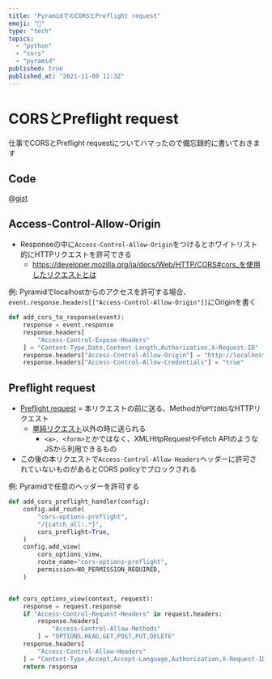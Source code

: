 ```yaml
---
title: "PyramidでのCORSとPreflight request"
emoji: "🐍"
type: "tech"
topics:
  - "python"
  - "cors"
  - "pyramid"
published: true
published_at: "2021-11-08 11:32"
---
```


# CORSとPreflight request

仕事でCORSとPreflight requestについてハマったので備忘録的に書いておきます

## Code

@[gist](https://gist.github.com/mmerickel/1afaf64154b335b596e4)

## Access-Control-Allow-Origin

- Responseの中に`Access-Control-Allow-Origin`をつけるとホワイトリスト的にHTTPリクエストを許可できる
    - <https://developer.mozilla.org/ja/docs/Web/HTTP/CORS#cors_を使用したリクエストとは>

例: Pyramidでlocalhostからのアクセスを許可する場合、`event.response.headers[["Access-Control-Allow-Origin"]]`にOriginを書く
```python
def add_cors_to_response(event):
    response = event.response
    response.headers[
        "Access-Control-Expose-Headers"
    ] = "Content-Type,Date,Content-Length,Authorization,X-Request-ID"
    response.headers["Access-Control-Allow-Origin"] = "http://localhost"
    response.headers["Access-Control-Allow-Credentials"] = "true"
```

## Preflight request

- [Preflight request](https://developer.mozilla.org/ja/docs/Glossary/Preflight_request) = 本リクエストの前に送る、Methodが`OPTIONS`なHTTPリクエスト
    - [単純リクエスト](https://developer.mozilla.org/ja/docs/Web/HTTP/CORS#単純リクエスト)以外の時に送られる
        - `<a>, <form>`とかではなく、XMLHttpRequestやFetch APIのようなJSから利用できるもの
- この後の本リクエストで`Access-Control-Allow-Headers`ヘッダーに許可されていないものがあるとCORS policyでブロックされる

例: Pyramidで任意のヘッダーを許可する
```python
def add_cors_preflight_handler(config):
    config.add_route(
        "cors-options-preflight",
        "/{catch_all:.*}",
        cors_preflight=True,
    )
    config.add_view(
        cors_options_view,
        route_name="cors-options-preflight",
        permission=NO_PERMISSION_REQUIRED,
    )


def cors_options_view(context, request):
    response = request.response
    if "Access-Control-Request-Headers" in request.headers:
        response.headers[
            "Access-Control-Allow-Methods"
        ] = "OPTIONS,HEAD,GET,POST,PUT,DELETE"
    response.headers[
        "Access-Control-Allow-Headers"
    ] = "Content-Type,Accept,Accept-Language,Authorization,X-Request-ID"  # ここに追加する
    return response
```